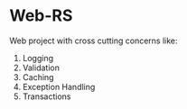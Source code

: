 # Web-RS
Web project with cross cutting concerns like:<br>
1) Logging<br>
2) Validation<br>
3) Caching<br>
4) Exception Handling<br>
5) Transactions<br>
